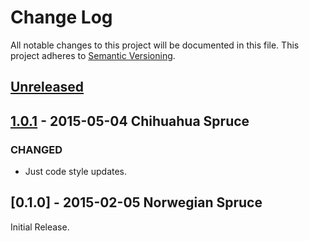# Change Log
All notable changes to this project will be documented in this file.
This project adheres to [Semantic Versioning](http://semver.org/).

## [Unreleased][unreleased]

## [1.0.1] - 2015-05-04 Chihuahua Spruce
### CHANGED
- Just code style updates.

## [0.1.0] - 2015-02-05 Norwegian Spruce
Initial Release.

[unreleased]: https://github.com/sheagcraig/yo/compare/1.0.1...HEAD
[1.0.1]: https://github.com/sheagcraig/auto_logout/compare/0.1.0...1.0.1
